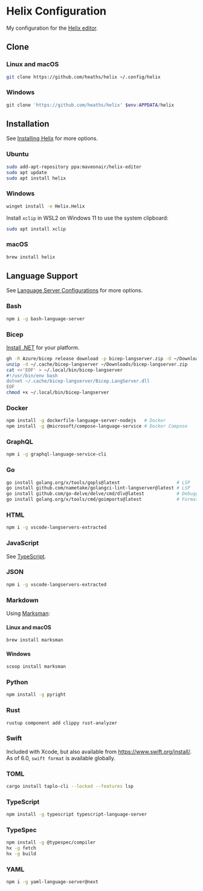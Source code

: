 # Helix Configuration

My configuration for the [Helix editor][website].

## Clone

### Linux and macOS

```bash
git clone https://github.com/heaths/helix ~/.config/helix
```

### Windows

```powershell
git clone 'https://github.com/heaths/helix' $env:APPDATA/helix
```

## Installation

See [Installing Helix](https://docs.helix-editor.com/install.html) for more options.

### Ubuntu

```bash
sudo add-apt-repository ppa:maveonair/helix-editor
sudo apt update
sudo apt install helix
```

### Windows

```bash
winget install -e Helix.Helix
```

Install `xclip` in WSL2 on Windows 11 to use the system clipboard:

```bash
sudo apt install xclip
```

### macOS

```bash
brew install helix
```

## Language Support

See [Language Server Configurations](https://github.com/helix-editor/helix/wiki/Language-Server-Configurations) for more options.

### Bash

```bash
npm i -g bash-language-server
```

### Bicep

[Install .NET](https://dot.net/download) for your platform.

```bash
gh -R Azure/bicep release download -p bicep-langserver.zip -O ~/Downloads/bicep-langserver.zip
unzip -d ~/.cache/bicep-langserver ~/Downloads/bicep-langserver.zip
cat <<'EOF' > ~/.local/bin/bicep-langserver
#!/usr/bin/env bash
dotnet ~/.cache/bicep-langserver/Bicep.LangServer.dll
EOF
chmod +x ~/.local/bin/bicep-langserver
```

### Docker

```bash
npm install -g dockerfile-language-server-nodejs   # Docker
npm install -g @microsoft/compose-language-service # Docker Compose
```

### GraphQL

```bash
npm i -g graphql-language-service-cli
```

### Go

```bash
go install golang.org/x/tools/gopls@latest                     # LSP
go install github.com/nametake/golangci-lint-langserver@latest # LSP
go install github.com/go-delve/delve/cmd/dlv@latest            # Debugger
go install golang.org/x/tools/cmd/goimports@latest             # Formatter
```

### HTML

```bash
npm i -g vscode-langservers-extracted
```

### JavaScript

See [TypeScript](#typescript).

### JSON

```bash
npm i -g vscode-langservers-extracted
```

### Markdown

Using [Marksman](https://github.com/artempyanykh/marksman):

#### Linux and macOS

```bash
brew install marksman
```

#### Windows

```bash
scoop install marksman
```

### Python

```bash
npm install -g pyright
```

### Rust

```bash
rustup component add clippy rust-analyzer
```

### Swift

Included with Xcode, but also available from <https://www.swift.org/install/>.
As of 6.0, `swift format` is available globally.

### TOML

```bash
cargo install taplo-cli --locked --features lsp
```

### TypeScript

```bash
npm install -g typescript typescript-language-server
```

### TypeSpec

```bash
npm install -g @typespec/compiler
hx -g fetch
hx -g build
```

### YAML

```bash
npm i -g yaml-language-server@next
```

[docs]: https://docs.helix-editor.com/
[website]: https://helix-editor.com/
